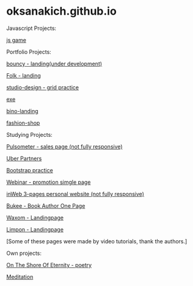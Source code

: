 # oksanakich.github.io

Javascript Projects:

[js game](https://oksanakich.github.io/js-game/)

Portfolio Projects:

[bouncy - landing(under development)](https://oksanakich.github.io/bouncy/src/)

[Folk - landing](https://oksanakich.github.io/folk/src/)

[studio-design - grid practice](https://oksanakich.github.io/studio-design/)

[exe](https://oksanakich.github.io/exe/)

[bino-landing](https://oksanakich.github.io/bino-landing/)

[fashion-shop](https://oksanakich.github.io/fashion-shop/src/)

Studying Projects:

[Pulsometer - sales page (not fully responsive)](https://oksanakich.github.io/pulsometer/src/)

[Uber Partners](https://oksanakich.github.io/uber/)

[Bootstrap practice](https://oksanakich.github.io/bootstrap/)

[Webinar - promotion simgle page](https://oksanakich.github.io/wordpress/)

[inWeb 3-pages personal website (not fully responsive)](https://oksanakich.github.io/inweb/)

[Bukee - Book Author One Page](https://oksanakich.github.io/Bukee/)

[Waxom - Landingpage ](https://oksanakich.github.io/Waxom/ "2nd Studying Project")

[Limpon - Landingpage](https://oksanakich.github.io/Limbon/ "1st studying project.Landingpage.")

[Some of these pages were made by video tutorials, thank the authors.]








Own projects:


[On The Shore Of Eternity - poetry](https://oksanakich.github.io/shore-of-eternity/src/)

[Meditation](https://oksanakich.github.io/meditation/src/)
